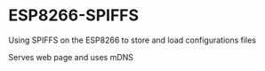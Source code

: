 # ESP8266-SPIFFS
Using SPIFFS on the ESP8266 to store and load configurations files

Serves web page and uses mDNS
